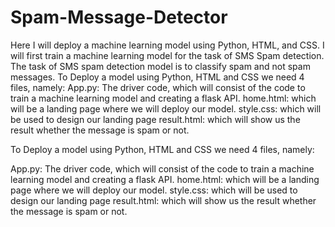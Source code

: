 # Spam-Message-Detector
 Here I will deploy a machine learning model using Python, HTML, and CSS. I will first train a machine learning model for the task of SMS Spam detection. The task of SMS spam detection model is to classify spam and not spam messages. To Deploy a model using Python, HTML and CSS we need 4 files, namely:  App.py: The driver code, which will consist of the code to train a machine learning model and creating a flask API. home.html: which will be a landing page where we will deploy our model. style.css: which will be used to design our landing page result.html: which will show us the result whether the message is spam or not.

 To Deploy a model using Python, HTML and CSS we need 4 files, namely:

App.py: The driver code, which will consist of the code to train a machine learning model and creating a flask API.
home.html: which will be a landing page where we will deploy our model.
style.css: which will be used to design our landing page
result.html: which will show us the result whether the message is spam or not.
